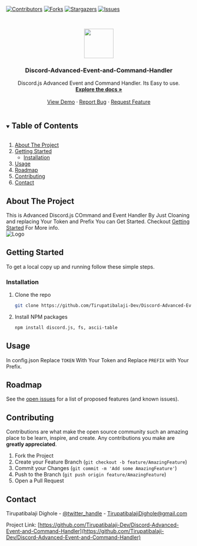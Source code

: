 
<!--
*** Thanks for checking out the Best-README-Template. If you have a suggestion
*** that would make this better, please fork the repo and create a pull request
*** or simply open an issue with the tag "enhancement".
*** Thanks again! Now go create something AMAZING! :D
***
***
***
*** To avoid retyping too much info. Do a search and replace for the following:
*** Tirupatibalaji-Dev, Discord-Advanced-Event-and-Command-Handler, twitter_handle, email, project_title, project_description
-->



<!-- PROJECT SHIELDS -->
<!--
*** I'm using markdown "reference style" links for readability.
*** Reference links are enclosed in brackets [ ] instead of parentheses ( ).
*** See the bottom of this document for the declaration of the reference variables
*** for contributors-url, forks-url, etc. This is an optional, concise syntax you may use.
*** https://www.markdownguide.org/basic-syntax/#reference-style-links
-->

  <head>
<link rel="shortcut icon" href="https://cdn.discordapp.com/attachments/783701974079504394/832832783117844541/favicon.ico">
  </head>

[![Contributors][contributors-shield]][contributors-url]
[![Forks][forks-shield]][forks-url]
[![Stargazers][stars-shield]][stars-url]
[![Issues][issues-shield]][issues-url]



<!-- PROJECT LOGO -->
<br />
<p align="center">
  <a href="https://github.com/Tirupatibalaji-Dev/Discord-Advanced-Event-and-Command-Handler">
    <img src="https://cdn.discordapp.com/attachments/783701974079504394/832831384434769920/logo-square.png" width="80" height="80">
  </a>

  <h3 align="center">Discord-Advanced-Event-and-Command-Handler</h3>

  <p align="center">
    Discord.js Advanced Event and Command Handler. Its Easy to use.
    <br />
    <a href="https://github.com/Tirupatibalaji-Dev/Discord-Advanced-Event-and-Command-Handler"><strong>Explore the docs »</strong></a>
    <br />
    <br />
    <a href="https://github.com/Tirupatibalaji-Dev/Discord-Advanced-Event-and-Command-Handler">View Demo</a>
    ·
    <a href="https://github.com/Tirupatibalaji-Dev/Discord-Advanced-Event-and-Command-Handler/issues">Report Bug</a>
    ·
    <a href="https://github.com/Tirupatibalaji-Dev/Discord-Advanced-Event-and-Command-Handler/issues">Request Feature</a>
  </p>
</p>



<!-- TABLE OF CONTENTS -->
<details open="open">
  <summary><h2 style="display: inline-block">Table of Contents</h2></summary>
  <ol>
    <li>
      <a href="#about-the-project">About The Project</a>
      <ul>
      </ul>
    </li>
    <li>
      <a href="#getting-started">Getting Started</a>
      <ul>
        <li><a href="#installation">Installation</a></li>
      </ul>
    </li>
    <li><a href="#usage">Usage</a></li>
    <li><a href="#roadmap">Roadmap</a></li>
    <li><a href="#contributing">Contributing</a></li>
    <li><a href="#contact">Contact</a></li>
  </ol>
</details>



<!-- ABOUT THE PROJECT -->
## About The Project

This is Advanced Discord.js COmmand and Event Handler By Just Cloaning and replacing Your Token and Prefix You can Get Started. Checkout <a href="#getting-started">Getting Started</a> For More info.
<br>
 <img src="https://cdn.discordapp.com/attachments/783701974079504394/832827036270854184/unknown.png" alt="Logo">


<!-- GETTING STARTED -->
## Getting Started

To get a local copy up and running follow these simple steps.


### Installation

1. Clone the repo
   ```sh
   git clone https://github.com/Tirupatibalaji-Dev/Discord-Advanced-Event-and-Command-Handler.git
   ```
2. Install NPM packages
   ```sh
   npm install discord.js, fs, ascii-table
   ```



<!-- USAGE EXAMPLES -->
## Usage

In config.json Replace ```TOKEN``` With Your Token and Replace ```PREFIX``` with Your Prefix.


<!-- ROADMAP -->
## Roadmap

See the [open issues](https://github.com/Tirupatibalaji-Dev/Discord-Advanced-Event-and-Command-Handler/issues) for a list of proposed features (and known issues).



<!-- CONTRIBUTING -->
## Contributing

Contributions are what make the open source community such an amazing place to be learn, inspire, and create. Any contributions you make are **greatly appreciated**.

1. Fork the Project
2. Create your Feature Branch (`git checkout -b feature/AmazingFeature`)
3. Commit your Changes (`git commit -m 'Add some AmazingFeature'`)
4. Push to the Branch (`git push origin feature/AmazingFeature`)
5. Open a Pull Request


<!-- CONTACT -->
## Contact

Tirupatibalaji Dighole - [@twitter_handle](https://twitter.com/tirupat26490055) - TirupatibalajiDighole@gmail.com

Project Link: [https://github.com/Tirupatibalaji-Dev/Discord-Advanced-Event-and-Command-Handler](https://github.com/Tirupatibalaji-Dev/Discord-Advanced-Event-and-Command-Handler)





<!-- MARKDOWN LINKS & IMAGES -->
<!-- https://www.markdownguide.org/basic-syntax/#reference-style-links -->
[contributors-shield]: https://img.shields.io/github/contributors/Tirupatibalaji-Dev/Discord-Advanced-Event-and-Command-Handler.svg?style=for-the-badge
[contributors-url]: https://github.com/Tirupatibalaji-Dev/Discord-Advanced-Event-and-Command-Handler/graphs/contributors
[forks-shield]: https://img.shields.io/github/forks/Tirupatibalaji-Dev/Discord-Advanced-Event-and-Command-Handler.svg?style=for-the-badge
[forks-url]: https://github.com/Tirupatibalaji-Dev/Discord-Advanced-Event-and-Command-Handler/network/members
[stars-shield]: https://img.shields.io/github/stars/Tirupatibalaji-Dev/Discord-Advanced-Event-and-Command-Handler.svg?style=for-the-badge
[stars-url]: https://github.com/Tirupatibalaji-Dev/Discord-Advanced-Event-and-Command-Handler/stargazers
[issues-shield]: https://img.shields.io/github/issues/Tirupatibalaji-Dev/Discord-Advanced-Event-and-Command-Handler.svg?style=for-the-badge
[issues-url]: https://github.com/Tirupatibalaji-Dev/Discord-Advanced-Event-and-Command-Handler/issues
[license-shield]: https://img.shields.io/github/license/Tirupatibalaji-Dev/Discord-Advanced-Event-and-Command-Handler.svg?style=for-the-badge
